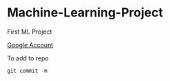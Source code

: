 # Machine-Learning-Project
First ML Project

[Google Account](https://google.com)

To add to repo
```
git commit -m
